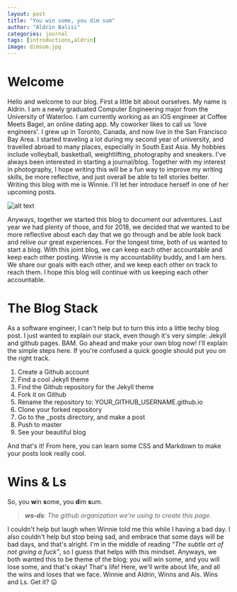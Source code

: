 ```yaml
---
layout: post
title: "You win some, you dim sum"
author: "Aldrin Balisi"
categories: journal
tags: [introductions,aldrin]
image: dimsum.jpg
---
```


# Welcome

Hello and welcome to our blog. First a little bit about ourselves. My name is Aldrin. I am a newly graduated Computer Engineering major from the University of Waterloo. I am currently working as an iOS engineer at Coffee Meets Bagel, an online dating app. My coworker likes to call us 'love engineers'. I grew up in Toronto, Canada, and now live in the San Francisco Bay Area. I started traveling a lot during my second year of university, and travelled abroad to many places, especially in South East Asia. My hobbies include volleyball, basketball, weightlifting, photography and sneakers. I've always been interested in starting a journal/blog. Together with my interest in photography, I hope writing this will be a fun way to improve my writing skills, be more reflective, and just overall be able to tell stories better. Writing this blog with me is Winnie. I'll let her introduce herself in one of her upcoming posts.

![alt text](https://scontent-sjc3-1.xx.fbcdn.net/v/t1.0-9/12195849_10153506770871997_23626584823570223_n.jpg?oh=4e57208597b0d32a03b890ee602b8c2b&oe=5ADB545C "My name is Aldrin!")

Anyways, together we started this blog to document our adventures. Last year we had plenty of those, and for 2018, we decided that we wanted to be more reflective about each day that we go through and be able look back and relive our great experiences. For the longest time, both of us wanted to start a blog. With this joint blog, we can keep each other accountable and keep each other posting. Winnie is my accountability buddy, and I am hers. We share our goals with each other, and we keep each other on track to reach them. I hope this blog will continue with us keeping each other accountable.

# The Blog Stack

As a software engineer, I can't help but to turn this into a little techy blog post. I just wanted to explain our stack, even though it's very simple: Jekyll and github pages. BAM. Go ahead and make your own blog now! I'll explain the simple steps here. If you're confused a quick google should put you on the right track.

1. Create a Github account
2. Find a cool Jekyll theme
3. Find the Github repository for the Jekyll theme
4. Fork it on Github
5. Rename the repository to: YOUR_GITHUB_USERNAME.github.io
6. Clone your forked repository
7. Go to the \_posts directory, and make a post
8. Push to master
9. See your beautiful blog

And that's it! From here, you can learn some CSS and Markdown to make your posts look really cool.

# Wins & Ls

So, you **w**in **s**ome, you **d**im **s**um.

> _**ws-ds**: The github organization we're using to create this page._

I couldn't help but laugh when Winnie told me this while I having a bad day. I also couldn't help but stop being sad, and embrace that some days will be bad days, and that's alright. I'm in the middle of reading _"The subtle art of not giving a fuck"_, so I guess that helps with this mindset. Anyways, we both wanted this to be theme of the blog; you will win some, and you will lose some, and that's okay! That's life! Here, we'll write about life, and all the wins and loses that we face. Winnie and Aldrin, Winns and Als. Wins and Ls. Get it? 😛
